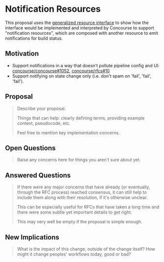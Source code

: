 # Notification Resources

This proposal uses the [generalized resource interface](../024-generalized-resources/proposal.md) to show how the interface would be implemented and interpreted by Concourse to support "notification resources", which are composed with another resource to emit notifications for build status.

## Motivation

* Support notifications in a way that doesn't pollute pipeline config and UI: [concourse/concourse#1052](https://github.com/concourse/concourse/issues/1052), [concourse/rfcs#10](https://github.com/concourse/rfcs/issues/10)
* Support notifying on state change only (i.e. don't spam on 'fail', 'fail', 'fail').

## Proposal

> Describe your proposal.
>
> Things that can help: clearly defining terms, providing example content,
> pseudocode, etc.
>
> Feel free to mention key implementation concerns.

## Open Questions

> Raise any concerns here for things you aren't sure about yet.

## Answered Questions

> If there were any major concerns that have already (or eventually, through
> the RFC process) reached consensus, it can still help to include them along
> with their resolution, if it's otherwise unclear.
>
> This can be especially useful for RFCs that have taken a long time and there
> were some subtle yet important details to get right.
>
> This may very well be empty if the proposal is simple enough.

## New Implications

> What is the impact of this change, outside of the change itself? How might it
> change peoples' workflows today, good or bad?
